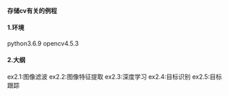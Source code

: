 #### 存储cv有关的例程

#### 1.环境

python3.6.9
opencv4.5.3

#### 2.大纲
ex2.1:图像滤波
ex2.2:图像特征提取
ex2.3:深度学习
ex2.4:目标识别
ex2.5:目标跟踪
